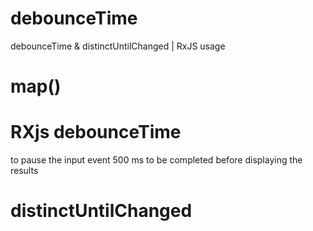 # debounceTime 
debounceTime & distinctUntilChanged | RxJS usage
# map()

# RXjs debounceTime 
to pause the input event 500 ms to be completed before displaying the results

# distinctUntilChanged
